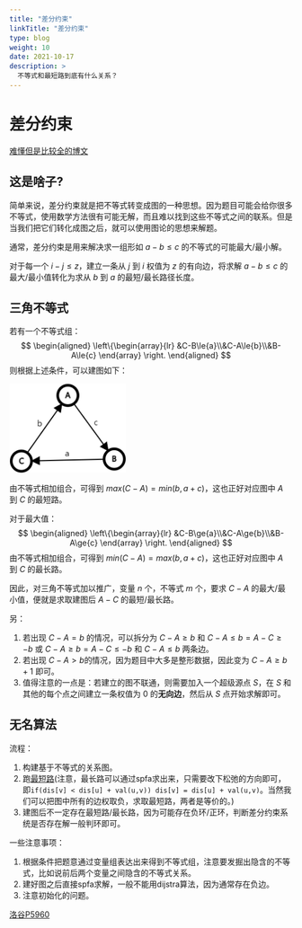 ```yaml
---
title: "差分约束"
linkTitle: "差分约束"
type: blog
weight: 10
date: 2021-10-17
description: >
  不等式和最短路到底有什么关系？
---
```


# 差分约束

[难懂但是比较全的博文](https://blog.csdn.net/consciousman/article/details/53812818?ops_request_misc=%257B%2522request%255Fid%2522%253A%2522162925274616780265475802%2522%252C%2522scm%2522%253A%252220140713.130102334..%2522%257D&request_id=162925274616780265475802&biz_id=0&utm_medium=distribute.pc_search_result.none-task-blog-2~all~top_positive~default-1-53812818.pc_search_result_control_group&utm_term=%E5%B7%AE%E5%88%86%E7%BA%A6%E6%9D%9F&spm=1018.2226.3001.4187)

## 这是啥子?

简单来说，差分约束就是把不等式转变成图的一种思想。因为题目可能会给你很多不等式，使用数学方法很有可能无解，而且难以找到这些不等式之间的联系。但是当我们把它们转化成图之后，就可以使用图论的思想来解题。

通常，差分约束是用来解决求一组形如 $a-b\le{c}$ 的不等式的可能最大/最小解。

对于每一个 $i-j\le z$，建立一条从 $j$ 到 $i$ 权值为 $z$ 的有向边，将求解 $a-b\le{c}$ 的最大/最小值转化为求从 $b$ 到 $a$ 的最短/最长路径长度。

## 三角不等式

若有一个不等式组：
$$
\begin{aligned}
\left\{\begin{array}{lr}
&C-B\le{a}\\&C-A\le{b}\\&B-A\le{c}
\end{array}
\right.
\end{aligned}
$$
则根据上述条件，可以建图如下：

<img src="graph.png" alt="adf" style="zoom:95%;" />

由不等式相加组合，可得到 $max(C-A)=min(b,a+c)$，这也正好对应图中 $A$ 到 $C$ 的最短路。

对于最大值：
$$
\begin{aligned}
\left\{\begin{array}{lr}
&C-B\ge{a}\\&C-A\ge{b}\\&B-A\ge{c}
\end{array}
\right.
\end{aligned}
$$
由不等式相加组合，可得到 $min(C-A)=max(b,a+c)$，这也正好对应图中 $A$ 到 $C$ 的最长路。

因此，对三角不等式加以推广，变量 $n$ 个，不等式 $m$ 个，要求 $C-A$ 的最大/最小值，便就是求取建图后 $A-C$ 的最短/最长路。

另：

1. 若出现 $C-A=b$ 的情况，可以拆分为 $C-A\ge{b}$ 和 $C-A\le{b}=A-C\ge{-b}$ 或 $C-A\ge{b}=A-C\le{-b}$ 和 $C-A\le{b}$ 两条边。
2. 若出现 $C-A>b$的情况，因为题目中大多是整形数据，因此变为 $C-A\ge{b+1}$ 即可。
3. 值得注意的一点是：若建立的图不联通，则需要加入一个超级源点 $S$，在 $S$ 和其他的每个点之间建立一条权值为 $0$ 的**无向边**，然后从 $S$ 点开始求解即可。

## 无名算法

流程：

1. 构建基于不等式的关系图。
2. 跑[最短路](./最短路径.md)(注意，最长路可以通过spfa求出来，只需要改下松弛的方向即可，即`if(dis[v] < dis[u] + val(u,v)) dis[v] = dis[u] + val(u,v)`。当然我们可以把图中所有的边权取负，求取最短路，两者是等价的。)
3. 建图后不一定存在最短路/最长路，因为可能存在负环/正环，判断差分约束系统是否存在解一般判环即可。

一些注意事项：

1. 根据条件把题意通过变量组表达出来得到不等式组，注意要发掘出隐含的不等式，比如说前后两个变量之间隐含的不等式关系。
2. 建好图之后直接spfa求解，一般不能用dijstra算法，因为通常存在负边。
3. 注意初始化的问题。

[洛谷P5960](https://www.luogu.com.cn/problem/P5960)

```c++

```

